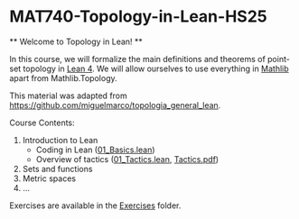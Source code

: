 # MAT740-Topology-in-Lean-HS25

** Welcome to Topology in Lean! **

In this course, we will formalize the main definitions and theorems of point-set topology in [Lean 4](https://lean-lang.org). We will allow ourselves to use everything in [Mathlib](https://github.com/leanprover-community/mathlib4) apart from Mathlib.Topology.

This material was adapted from https://github.com/miguelmarco/topologia_general_lean.

Course Contents:

1. Introduction to Lean
   - Coding in Lean ([01_Basics.lean](./MAT740TopologyInLeanHS25/01_Basics.lean))
   - Overview of tactics ([01_Tactics.lean](./MAT740TopologyInLeanHS25/01_Tactics.lean), [Tactics.pdf](./MAT740TopologyInLeanHS25/Tactics.pdf))
2. Sets and functions
3. Metric spaces
4. ...

Exercises are available in the [Exercises](./MAT740TopologyInLeanHS25/Exercises/) folder.
